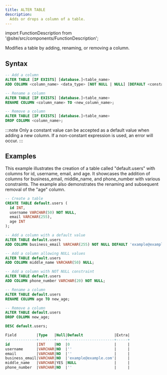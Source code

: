 ```yaml
---
title: ALTER TABLE
description:
  Adds or drops a column of a table.
---
```

import FunctionDescription from '@site/src/components/FunctionDescription';

<FunctionDescription description="Introduced: v1.1.39"/>

Modifies a table by adding, renaming, or removing a column.

## Syntax

```sql
-- Add a column
ALTER TABLE [IF EXISTS] [database.]<table_name> 
ADD COLUMN <column_name> <data_type> [NOT NULL | NULL] [DEFAULT <constant_value>];

-- Rename a column
ALTER TABLE [IF EXISTS] [database.]<table_name>
RENAME COLUMN <column_name> TO <new_column_name>;

-- Remove a column
ALTER TABLE [IF EXISTS] [database.]<table_name> 
DROP COLUMN <column_name>;
```

:::note
Only a constant value can be accepted as a default value when adding a new column. If a non-constant expression is used, an error will occur.
:::

## Examples

This example illustrates the creation of a table called "default.users" with columns for id, username, email, and age. It showcases the addition of columns for business_email, middle_name, and phone_number with various constraints. The example also demonstrates the renaming and subsequent removal of the "age" column.

```sql
-- Create a table
CREATE TABLE default.users (
  id INT,
  username VARCHAR(50) NOT NULL,
  email VARCHAR(255),
  age INT
);

-- Add a column with a default value
ALTER TABLE default.users
ADD COLUMN business_email VARCHAR(255) NOT NULL DEFAULT 'example@example.com';

-- Add a column allowing NULL values
ALTER TABLE default.users
ADD COLUMN middle_name VARCHAR(50) NULL;

-- Add a column with NOT NULL constraint
ALTER TABLE default.users
ADD COLUMN phone_number VARCHAR(20) NOT NULL;

-- Rename a column
ALTER TABLE default.users
RENAME COLUMN age TO new_age;

-- Remove a column
ALTER TABLE default.users
DROP COLUMN new_age;

DESC default.users;

Field         |Type   |Null|Default              |Extra|
--------------+-------+----+---------------------+-----+
id            |INT    |NO  |0                    |     |
username      |VARCHAR|NO  |''                   |     |
email         |VARCHAR|NO  |''                   |     |
business_email|VARCHAR|NO  |'example@example.com'|     |
middle_name   |VARCHAR|YES |NULL                 |     |
phone_number  |VARCHAR|NO  |''                   |     |
```